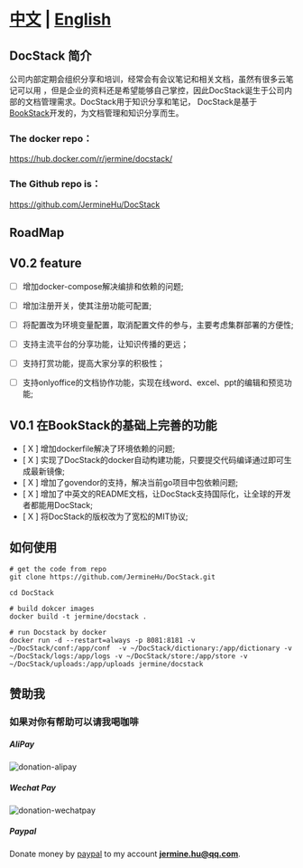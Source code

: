 # [中文](README-CN.md) | [English](README.md)

## DocStack 简介
公司内部定期会组织分享和培训，经常会有会议笔记和相关文档，虽然有很多云笔记可以用
，但是企业的资料还是希望能够自己掌控，因此DocStack诞生于公司内部的文档管理需求。DocStack用于知识分享和笔记，
DocStack是基于[BookStack](https://github.com/TruthHun/BookStack)开发的，为文档管理和知识分享而生。

### The docker repo：

https://hub.docker.com/r/jermine/docstack/

### The Github repo is：
https://github.com/JermineHu/DocStack

## RoadMap

## V0.2 feature
- [ ] 增加docker-compose解决编排和依赖的问题;
- [ ] 增加注册开关，使其注册功能可配置;
- [ ] 将配置改为环境变量配置，取消配置文件的参与，主要考虑集群部署的方便性;
- [ ] 支持主流平台的分享功能，让知识传播的更远；
- [ ] 支持打赏功能，提高大家分享的积极性；
- [ ] 支持onlyoffice的文档协作功能，实现在线word、excel、ppt的编辑和预览功能;


## V0.1 在BookStack的基础上完善的功能
- [ X ] 增加dockerfile解决了环境依赖的问题;
- [ X ] 实现了DocStack的docker自动构建功能，只要提交代码编译通过即可生成最新镜像;
- [ X ] 增加了govendor的支持，解决当前go项目中包依赖问题;
- [ X ] 增加了中英文的README文档，让DocStack支持国际化，让全球的开发者都能用DocStack;
- [ X ] 将DocStack的版权改为了宽松的MIT协议;

## 如何使用

```
# get the code from repo
git clone https://github.com/JermineHu/DocStack.git

cd DocStack

# build dokcer images
docker build -t jermine/docstack .

# run Docstack by docker
docker run -d --restart=always -p 8081:8181 -v ~/DocStack/conf:/app/conf  -v ~/DocStack/dictionary:/app/dictionary -v ~/DocStack/logs:/app/logs -v ~/DocStack/store:/app/store -v ~/DocStack/uploads:/app/uploads jermine/docstack
```

## 赞助我

### 如果对你有帮助可以请我喝咖啡

#####  AliPay

![donation-alipay](https://raw.githubusercontent.com/JermineHu/docker-frp/master/img/alipay.png)

#####  Wechat Pay

![donation-wechatpay](https://raw.githubusercontent.com/JermineHu/docker-frp/master/img/wechat.png)

#####  Paypal

Donate money by [paypal](https://paypal.me/jerminehu) to my account **jermine.hu@qq.com**.

